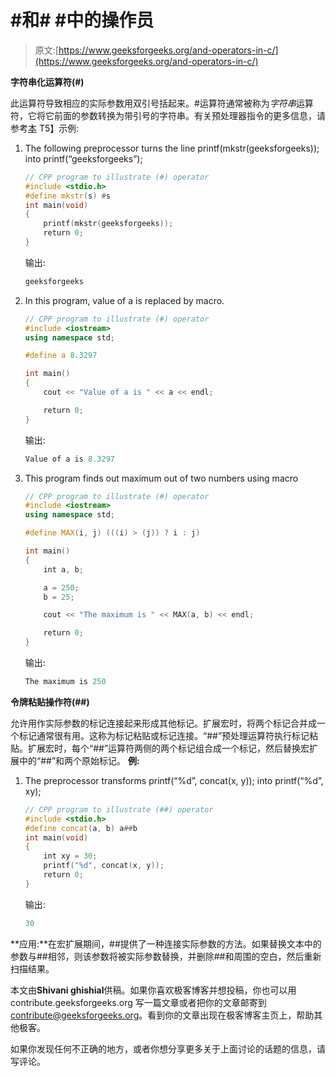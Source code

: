 # #和# #中的操作员

> 原文:[https://www.geeksforgeeks.org/and-operators-in-c/](https://www.geeksforgeeks.org/and-operators-in-c/)

**字符串化运算符(#)**

此运算符导致相应的实际参数用双引号括起来。#运算符通常被称为*字符串*运算符，它将它前面的参数转换为带引号的字符串。有关预处理器指令的更多信息，请参考[本](https://www.geeksforgeeks.org/cc-preprocessors/)
T5】示例:

1.  The following preprocessor turns the line printf(mkstr(geeksforgeeks)); into printf(“geeksforgeeks”);

    ```cpp
    // CPP program to illustrate (#) operator
    #include <stdio.h>
    #define mkstr(s) #s
    int main(void)
    {
        printf(mkstr(geeksforgeeks));
        return 0;
    }
    ```

    输出:

    ```cpp
    geeksforgeeks

    ```

2.  In this program, value of a is replaced by macro.

    ```cpp
    // CPP program to illustrate (#) operator
    #include <iostream>
    using namespace std;

    #define a 8.3297

    int main()
    {
        cout << "Value of a is " << a << endl;

        return 0;
    }
    ```

    输出:

    ```cpp
    Value of a is 8.3297

    ```

3.  This program finds out maximum out of two numbers using macro

    ```cpp
    // CPP program to illustrate (#) operator
    #include <iostream>
    using namespace std;

    #define MAX(i, j) (((i) > (j)) ? i : j)

    int main()
    {
        int a, b;

        a = 250;
        b = 25;

        cout << "The maximum is " << MAX(a, b) << endl;

        return 0;
    }
    ```

    输出:

    ```cpp
    The maximum is 250

    ```

**令牌粘贴操作符(##)**

允许用作实际参数的标记连接起来形成其他标记。扩展宏时，将两个标记合并成一个标记通常很有用。这称为标记粘贴或标记连接。“##”预处理运算符执行标记粘贴。扩展宏时，每个“##”运算符两侧的两个标记组合成一个标记，然后替换宏扩展中的“##”和两个原始标记。
**例:**

1.  The preprocessor transforms printf(“%d”, concat(x, y)); into printf(“%d”, xy);

    ```cpp
    // CPP program to illustrate (##) operator
    #include <stdio.h>
    #define concat(a, b) a##b
    int main(void)
    {
        int xy = 30;
        printf("%d", concat(x, y));
        return 0;
    }
    ```

    输出:

    ```cpp
    30

    ```

**应用:**在宏扩展期间，##提供了一种连接实际参数的方法。如果替换文本中的参数与##相邻，则该参数将被实际参数替换，并删除##和周围的空白，然后重新扫描结果。

本文由**Shivani ghishial**供稿。如果你喜欢极客博客并想投稿，你也可以用 contribute.geeksforgeeks.org 写一篇文章或者把你的文章邮寄到 contribute@geeksforgeeks.org。看到你的文章出现在极客博客主页上，帮助其他极客。

如果你发现任何不正确的地方，或者你想分享更多关于上面讨论的话题的信息，请写评论。